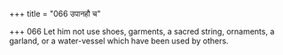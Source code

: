 +++
title = "066 उपानहौ च"

+++
066	Let him not use shoes, garments, a sacred string, ornaments, a garland, or a water-vessel which have been used by others.